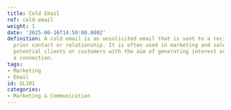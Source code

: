 ```yaml
---
title: Cold Email
ref: cold-email
weight: 1
date: '2025-06-16T14:50:00.000Z'
definition: A cold email is an unsolicited email that is sent to a recipient without
  prior contact or relationship. It is often used in marketing and sales to reach
  potential clients or customers with the aim of generating interest or establishing
  a connection.
tags:
- Marketing
- Email
id: GL101
categories:
- Marketing & Communication
---
```


